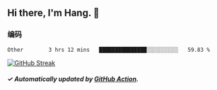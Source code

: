 ## Hi there, I'm Hang. 👋

### 编码

<!--START_SECTION:waka-->

```text
Other        3 hrs 12 mins   ███████████████░░░░░░░░░░   59.83 %
```

<!--END_SECTION:waka-->

[![GitHub Streak](https://github-readme-streak-stats.herokuapp.com?user=huhuhang&hide_border=true&date_format=%5BY.%5Dn.j)](https://git.io/streak-stats)

##### ✓ Automatically updated by [GitHub Action](https://github.com/huhuhang/huhuhang/actions).
